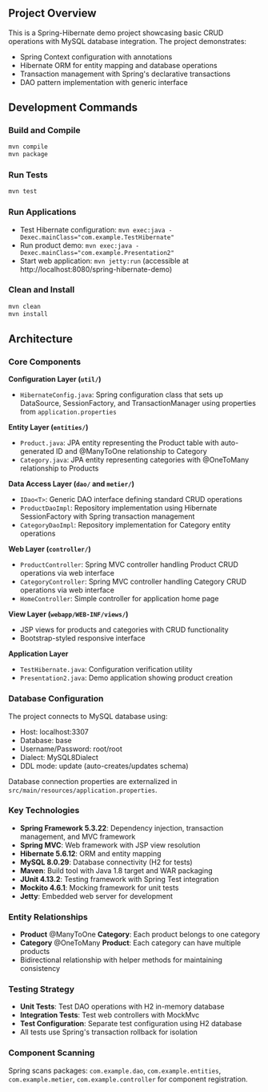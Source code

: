 #



## Project Overview

This is a Spring-Hibernate demo project showcasing basic CRUD operations with MySQL database integration. The project demonstrates:
- Spring Context configuration with annotations
- Hibernate ORM for entity mapping and database operations
- Transaction management with Spring's declarative transactions
- DAO pattern implementation with generic interface

## Development Commands

### Build and Compile
```bash
mvn compile
mvn package
```

### Run Tests
```bash
mvn test
```

### Run Applications
- Test Hibernate configuration: `mvn exec:java -Dexec.mainClass="com.example.TestHibernate"`
- Run product demo: `mvn exec:java -Dexec.mainClass="com.example.Presentation2"`
- Start web application: `mvn jetty:run` (accessible at http://localhost:8080/spring-hibernate-demo)

### Clean and Install
```bash
mvn clean
mvn install
```

## Architecture

### Core Components

**Configuration Layer (`util/`)**
- `HibernateConfig.java`: Spring configuration class that sets up DataSource, SessionFactory, and TransactionManager using properties from `application.properties`

**Entity Layer (`entities/`)**
- `Product.java`: JPA entity representing the Product table with auto-generated ID and @ManyToOne relationship to Category
- `Category.java`: JPA entity representing categories with @OneToMany relationship to Products

**Data Access Layer (`dao/` and `metier/`)**
- `IDao<T>`: Generic DAO interface defining standard CRUD operations
- `ProductDaoImpl`: Repository implementation using Hibernate SessionFactory with Spring transaction management
- `CategoryDaoImpl`: Repository implementation for Category entity operations

**Web Layer (`controller/`)**
- `ProductController`: Spring MVC controller handling Product CRUD operations via web interface
- `CategoryController`: Spring MVC controller handling Category CRUD operations via web interface
- `HomeController`: Simple controller for application home page

**View Layer (`webapp/WEB-INF/views/`)**
- JSP views for products and categories with CRUD functionality
- Bootstrap-styled responsive interface

**Application Layer**
- `TestHibernate.java`: Configuration verification utility
- `Presentation2.java`: Demo application showing product creation

### Database Configuration

The project connects to MySQL database using:
- Host: localhost:3307
- Database: base
- Username/Password: root/root
- Dialect: MySQL8Dialect
- DDL mode: update (auto-creates/updates schema)

Database connection properties are externalized in `src/main/resources/application.properties`.

### Key Technologies

- **Spring Framework 5.3.22**: Dependency injection, transaction management, and MVC framework
- **Spring MVC**: Web framework with JSP view resolution
- **Hibernate 5.6.12**: ORM and entity mapping
- **MySQL 8.0.29**: Database connectivity (H2 for tests)
- **Maven**: Build tool with Java 1.8 target and WAR packaging
- **JUnit 4.13.2**: Testing framework with Spring Test integration
- **Mockito 4.6.1**: Mocking framework for unit tests
- **Jetty**: Embedded web server for development

### Entity Relationships

- **Product** @ManyToOne **Category**: Each product belongs to one category
- **Category** @OneToMany **Product**: Each category can have multiple products
- Bidirectional relationship with helper methods for maintaining consistency

### Testing Strategy

- **Unit Tests**: Test DAO operations with H2 in-memory database
- **Integration Tests**: Test web controllers with MockMvc
- **Test Configuration**: Separate test configuration using H2 database
- All tests use Spring's transaction rollback for isolation

### Component Scanning

Spring scans packages: `com.example.dao`, `com.example.entities`, `com.example.metier`, `com.example.controller` for component registration.
